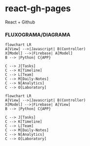 # react-gh-pages
React + Github


### FLUXOGRAMA/DIAGRAMA
```
flowchart LR
A[View] -->|Javascript| B(Controller)
X[Model] -->|Firebase| A[Model]
B --> |Python| C{APP}

C --> J[Tasks]
C --> K[Timeline]
C --> L[Team]
C --> M[Daily-Notes]
C --> N[Analytics]
C --> O[Laboratory]

```

```mermaid
flowchart LR
A[View] -->|Javascript| B(Controller)
X[Model] -->|Firebase| A[View]
B --> |Python| C{APP}

C --> J[Tasks]
C --> K[Timeline]
C --> L[Team]
C --> M[Daily-Notes]
C --> N[Analytics]
C --> O[Laboratory]

```

